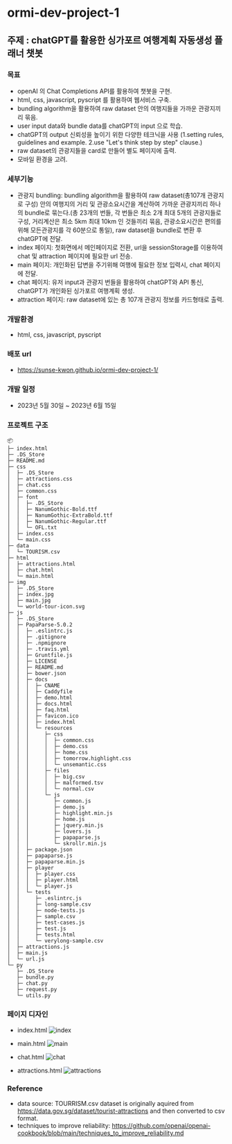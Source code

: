 # ormi-dev-project-1
## 주제 : chatGPT를 활용한 싱가포르 여행계획 자동생성 플래너 챗봇

### 목표
- openAI 의 Chat Completions API를 활용하여 챗봇을 구현.
- html, css, javascript, pyscript 를 활용하여 웹서비스 구축.
- bundling algorithm을 활용하여 raw dataset 안의 여행지들을 가까운 관광지끼리 묶음.
- user input data와 bundle data를 chatGPT의 input 으로 학습.
- chatGPT의 output 신뢰성을 높이기 위한 다양한 테크닉을 사용 (1.setting rules, guidelines and example. 2.use "Let's think step by step" clause.)
- raw dataset의 관광지들을 card로 만들어 별도 페이지에 출력.
- 모바일 환경을 고려.

### 세부기능
- 관광지 bundling: bundling algorithm을 활용하여 raw dataset(총107개 관광지로 구성) 안의 여행지의 거리 및 관광소요시간을 계산하여 가까운 관광지끼리 하나의 bundle로 묶는다.(총 23개의 번들, 각 번들은 최소 2개 최대 5개의 관광지들로 구성, 거리계산은 최소 5km 최대 10km 인 것들끼리 묶음, 관광소요시간은 편의를 위해 모든관광지를 각 60분으로 통일), raw dataset을 bundle로 변환 후 chatGPT에 전달.
- index 페이지: 첫화면에서 메인페이지로 전환, url을 sessionStorage를 이용하여 chat 및 attraction 페이지에 필요한 url 전송.
- main 페이지: 개인화된 답변을 주기위해 여행에 필요한 정보 입력시, chat 페이지에 전달.
- chat 페이지: 유저 input과 관광지 번들을 활용하여 chatGPT와 API 통신, chatGPT가 개인화된 싱가포르 여행계획 생성.
- attraction 페이지: raw dataset에 있는 총 107개 관광지 정보를 카드형태로 출력.

### 개발환경
- html, css, javascript, pyscript

### 배포 url
- https://sunse-kwon.github.io/ormi-dev-project-1/

### 개발 일정
- 2023년 5월 30일 ~ 2023년 6월 15일

### 프로젝트 구조
```
📦 
├─ index.html
├─ .DS_Store
├─ README.md
├─ css
│  ├─ .DS_Store
│  ├─ attractions.css
│  ├─ chat.css
│  ├─ common.css
│  ├─ font
│  │  ├─ .DS_Store
│  │  ├─ NanumGothic-Bold.ttf
│  │  ├─ NanumGothic-ExtraBold.ttf
│  │  ├─ NanumGothic-Regular.ttf
│  │  └─ OFL.txt
│  ├─ index.css
│  └─ main.css
├─ data
│  └─ TOURISM.csv
├─ html
│  ├─ attractions.html
│  ├─ chat.html
│  └─ main.html
├─ img
│  ├─ .DS_Store
│  ├─ index.jpg
│  ├─ main.jpg
│  └─ world-tour-icon.svg
├─ js
│  ├─ .DS_Store
│  ├─ PapaParse-5.0.2
│  │  ├─ .eslintrc.js
│  │  ├─ .gitignore
│  │  ├─ .npmignore
│  │  ├─ .travis.yml
│  │  ├─ Gruntfile.js
│  │  ├─ LICENSE
│  │  ├─ README.md
│  │  ├─ bower.json
│  │  ├─ docs
│  │  │  ├─ CNAME
│  │  │  ├─ Caddyfile
│  │  │  ├─ demo.html
│  │  │  ├─ docs.html
│  │  │  ├─ faq.html
│  │  │  ├─ favicon.ico
│  │  │  ├─ index.html
│  │  │  └─ resources
│  │  │     ├─ css
│  │  │     │  ├─ common.css
│  │  │     │  ├─ demo.css
│  │  │     │  ├─ home.css
│  │  │     │  ├─ tomorrow.highlight.css
│  │  │     │  └─ unsemantic.css
│  │  │     ├─ files
│  │  │     │  ├─ big.csv
│  │  │     │  ├─ malformed.tsv
│  │  │     │  └─ normal.csv
│  │  │     └─ js
│  │  │        ├─ common.js
│  │  │        ├─ demo.js
│  │  │        ├─ highlight.min.js
│  │  │        ├─ home.js
│  │  │        ├─ jquery.min.js
│  │  │        ├─ lovers.js
│  │  │        ├─ papaparse.js
│  │  │        └─ skrollr.min.js
│  │  ├─ package.json
│  │  ├─ papaparse.js
│  │  ├─ papaparse.min.js
│  │  ├─ player
│  │  │  ├─ player.css
│  │  │  ├─ player.html
│  │  │  └─ player.js
│  │  └─ tests
│  │     ├─ .eslintrc.js
│  │     ├─ long-sample.csv
│  │     ├─ node-tests.js
│  │     ├─ sample.csv
│  │     ├─ test-cases.js
│  │     ├─ test.js
│  │     ├─ tests.html
│  │     └─ verylong-sample.csv
│  ├─ attractions.js
│  ├─ main.js
│  └─ url.js
└─ py
   ├─ .DS_Store
   ├─ bundle.py
   ├─ chat.py
   ├─ request.py
   └─ utils.py
```

### 페이지 디자인
- index.html
![index](https://github.com/sunse-kwon/ormi-dev-project-1/assets/94329884/89c11ef4-9c5f-48a2-9f3c-0e23b2d4c4b6)

- main.html
![main](https://github.com/sunse-kwon/ormi-dev-project-1/assets/94329884/bd08f485-04d7-4a97-9b7f-843d6e4a5a17)

- chat.html
![chat](https://github.com/sunse-kwon/ormi-dev-project-1/assets/94329884/7d4fde9d-64dc-415b-8837-b73d5a9aad8f)

- attractions.html
![attractions](https://github.com/sunse-kwon/ormi-dev-project-1/assets/94329884/79f752b7-bc54-4fea-94f1-5e433c97b535)

### Reference
- data source: TOURRISM.csv dataset is originally aquired from https://data.gov.sg/dataset/tourist-attractions and then converted to csv format. 
- techniques to improve reliability: https://github.com/openai/openai-cookbook/blob/main/techniques_to_improve_reliability.md 
